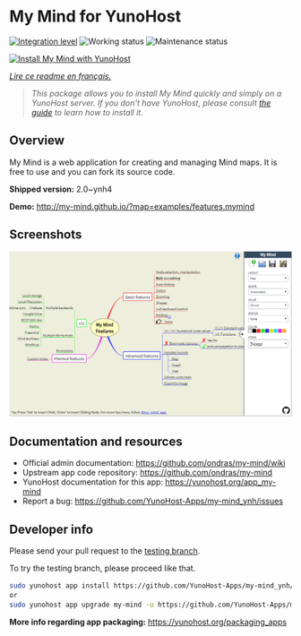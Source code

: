 <!--
N.B.: This README was automatically generated by https://github.com/YunoHost/apps/tree/master/tools/README-generator
It shall NOT be edited by hand.
-->

# My Mind for YunoHost

[![Integration level](https://dash.yunohost.org/integration/my-mind.svg)](https://dash.yunohost.org/appci/app/my-mind) ![Working status](https://ci-apps.yunohost.org/ci/badges/my-mind.status.svg) ![Maintenance status](https://ci-apps.yunohost.org/ci/badges/my-mind.maintain.svg)

[![Install My Mind with YunoHost](https://install-app.yunohost.org/install-with-yunohost.svg)](https://install-app.yunohost.org/?app=my-mind)

*[Lire ce readme en français.](./README_fr.md)*

> *This package allows you to install My Mind quickly and simply on a YunoHost server.
If you don't have YunoHost, please consult [the guide](https://yunohost.org/#/install) to learn how to install it.*

## Overview

My Mind is a web application for creating and managing Mind maps. It is free to use and you can fork its source code.

**Shipped version:** 2.0~ynh4

**Demo:** http://my-mind.github.io/?map=examples/features.mymind

## Screenshots

![Screenshot of My Mind](./doc/screenshots/screenshot.png)

## Documentation and resources

* Official admin documentation: <https://github.com/ondras/my-mind/wiki>
* Upstream app code repository: <https://github.com/ondras/my-mind>
* YunoHost documentation for this app: <https://yunohost.org/app_my-mind>
* Report a bug: <https://github.com/YunoHost-Apps/my-mind_ynh/issues>

## Developer info

Please send your pull request to the [testing branch](https://github.com/YunoHost-Apps/my-mind_ynh/tree/testing).

To try the testing branch, please proceed like that.

``` bash
sudo yunohost app install https://github.com/YunoHost-Apps/my-mind_ynh/tree/testing --debug
or
sudo yunohost app upgrade my-mind -u https://github.com/YunoHost-Apps/my-mind_ynh/tree/testing --debug
```

**More info regarding app packaging:** <https://yunohost.org/packaging_apps>
